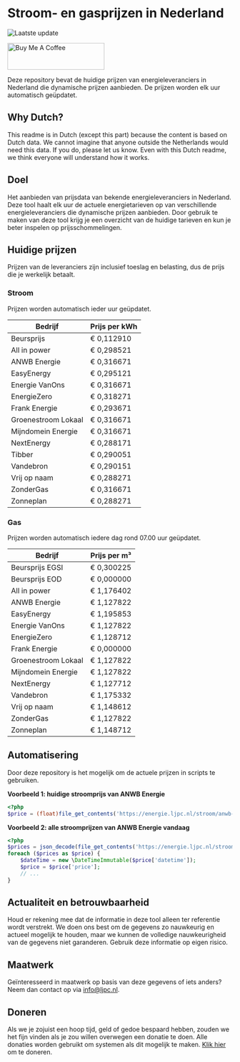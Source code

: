 # Stroom- en gasprijzen in Nederland

![Laatste update](https://img.shields.io/badge/laatste%20update-2024--07--11%2007%3A00%20CET-brightgreen)

<a href="https://www.buymeacoffee.com/Lars-" target="_blank"><img src="https://cdn.buymeacoffee.com/buttons/v2/default-orange.png" alt="Buy Me A Coffee" height="60" style="height: 60px !important;width: 217px !important;" ></a>

Deze repository bevat de huidige prijzen van energieleveranciers in Nederland die dynamische prijzen aanbieden. De prijzen worden elk uur automatisch geüpdatet.

## Why Dutch?

This readme is in Dutch (except this part) because the content is based on Dutch data. We cannot imagine that anyone outside the Netherlands would need this data. If you do, please let us know. Even with this Dutch readme, we think
everyone will understand how it works.

## Doel

Het aanbieden van prijsdata van bekende energieleveranciers in Nederland. Deze tool haalt elk uur de actuele energietarieven op van verschillende energieleveranciers die dynamische prijzen aanbieden. Door gebruik te maken van deze tool
krijg je een overzicht van de huidige tarieven en kun je beter inspelen op prijsschommelingen.

## Huidige prijzen

Prijzen van de leveranciers zijn inclusief toeslag en belasting, dus de prijs die je werkelijk betaalt.

### Stroom

Prijzen worden automatisch ieder uur geüpdatet.

 Bedrijf | Prijs per kWh 
---------|---------------
Beursprijs | € 0,112910
All in power | € 0,298521
ANWB Energie | € 0,316671
EasyEnergy | € 0,295121
Energie VanOns | € 0,316671
EnergieZero | € 0,318271
Frank Energie | € 0,293671
Groenestroom Lokaal | € 0,316671
Mijndomein Energie | € 0,316671
NextEnergy | € 0,288171
Tibber | € 0,290051
Vandebron | € 0,290151
Vrij op naam | € 0,288271
ZonderGas | € 0,316671
Zonneplan | € 0,288271


### Gas

Prijzen worden automatisch iedere dag rond 07.00 uur geüpdatet.

 Bedrijf | Prijs per m³ 
---------|--------------
Beursprijs EGSI | € 0,300225
Beursprijs EOD | € 0,000000
All in power | € 1,176402
ANWB Energie | € 1,127822
EasyEnergy | € 1,195853
Energie VanOns | € 1,127822
EnergieZero | € 1,128712
Frank Energie | € 0,000000
Groenestroom Lokaal | € 1,127822
Mijndomein Energie | € 1,127822
NextEnergy | € 1,127712
Vandebron | € 1,175332
Vrij op naam | € 1,148612
ZonderGas | € 1,127822
Zonneplan | € 1,148712


## Automatisering

Door deze repository is het mogelijk om de actuele prijzen in scripts te gebruiken.

**Voorbeeld 1: huidige stroomprijs van ANWB Energie**

```php
<?php
$price = (float)file_get_contents('https://energie.ljpc.nl/stroom/anwb-energie-nu.txt');

```

**Voorbeeld 2: alle stroomprijzen van ANWB Energie vandaag**

```php
<?php
$prices = json_decode(file_get_contents('https://energie.ljpc.nl/stroom/all-in-power-vandaag.json'),true);
foreach ($prices as $price) {
    $dateTime = new \DateTimeImmutable($price['datetime']);
    $price = $price['price'];
    // ...
}
```

## Actualiteit en betrouwbaarheid

Houd er rekening mee dat de informatie in deze tool alleen ter referentie wordt verstrekt. We doen ons best om de gegevens zo nauwkeurig en actueel mogelijk te houden, maar we kunnen de volledige nauwkeurigheid van de gegevens niet
garanderen. Gebruik deze informatie op eigen risico.

## Maatwerk

Geïnteresseerd in maatwerk op basis van deze gegevens of iets anders? Neem dan contact op
via [info@ljpc.nl](mailto:info@ljpc.nl?subject=Energie%20prijzen).

## Doneren

Als we je zojuist een hoop tijd, geld of gedoe bespaard hebben, zouden we het fijn vinden als je zou willen overwegen een
donatie te doen. Alle donaties worden gebruikt om systemen als dit mogelijk te
maken. [Klik hier](https://www.buymeacoffee.com/Lars-) om te doneren.
